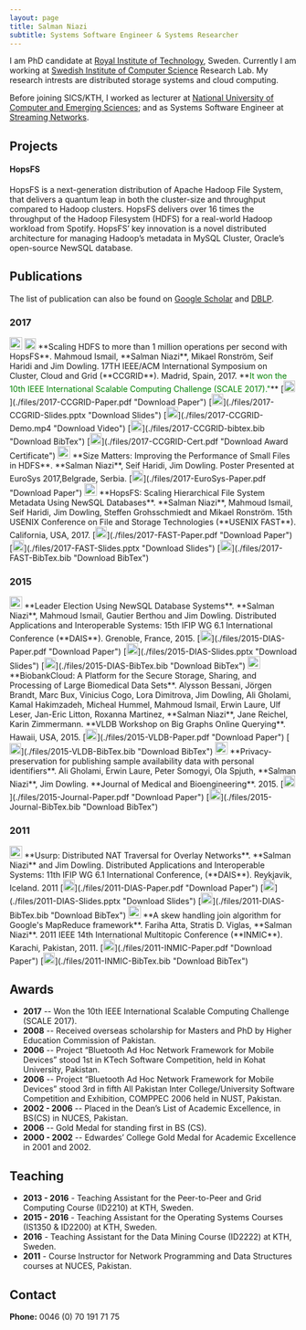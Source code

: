 ```yaml
---
layout: page
title: Salman Niazi 
subtitle: Systems Software Engineer & Systems Researcher 
---
```


I am PhD candidate at [Royal Institute of Technology](http://www.kth.se">KTH</a>), Sweden. Currently I am working at [Swedish Institute of Computer Science](http://www.sics.se) Research Lab. My research intrests are distributed storage systems and cloud computing.

Before joining SICS/KTH, I worked as lecturer at [National University of Computer and Emerging Sciences](http://nu.edu.pk"); and as Systems Software Engineer at [Streaming Networks](http://www.streaming-networks.com").

## Projects

#### HopsFS
HopsFS is a next-generation distribution of Apache Hadoop File System, that delivers a quantum leap in both the cluster-size and throughput compared to Hadoop clusters. HopsFS delivers over 16 times the throughput of the Hadoop Filesystem (HDFS) for a real-world Hadoop workload from Spotify. HopsFS’ key innovation is a novel distributed architecture for managing Hadoop’s metadata in MySQL Cluster, Oracle’s open-source NewSQL database.


## Publications

The list of publication can also be found on [Google Scholar](https://scholar.google.se/citations?user=QKzyMtUAAAAJ&hl=en) and [DBLP](http://dblp.uni-trier.de/pers/hd/n/Niazi:Salman).

### 2017

<img src="https://img.shields.io/badge/-Conference%20Paper-green.svg?style=plastic" height="22px">
<img src="../img/award.png" height="20px">
**Scaling HDFS to more than 1 million operations per second with HopsFS**. Mahmoud Ismail, **Salman Niazi**, Mikael Ronström, Seif Haridi and Jim Dowling. 17TH IEEE/ACM International Symposium on Cluster, Cloud and Grid (**CCGRID**). Madrid, Spain, 2017.
**<span style="color:green">It won the 10th IEEE International Scalable Computing Challenge (SCALE 2017)."</span>**
[<img src="../img/pdf.png" height="20px">](./files/2017-CCGRID-Paper.pdf  "Download Paper")
[<img src="../img/slides.png" height="20px">](./files/2017-CCGRID-Slides.pptx "Download Slides")
[<img src="../img/video.png" height="20px">](./files/2017-CCGRID-Demo.mp4 "Download Video")
[<img src="../img/bibtex.png" height="20px">](./files/2017-CCGRID-bibtex.bib "Download BibTex")
[<img src="../img/award.png" height="20px">](./files/2017-CCGRID-Cert.pdf "Download Award Certificate")


<img src="https://img.shields.io/badge/-Conference%20Poster-lightgrey.svg?style=plastic" height="22px">
**Size Matters: Improving the Performance of Small Files in HDFS**. **Salman Niazi**, Seif Haridi, Jim Dowling. Poster Presented at EuroSys 2017,Belgrade, Serbia.
[<img src="../img/pdf.png" height="20px">](./files/2017-EuroSys-Paper.pdf  "Download Paper")

<img src="https://img.shields.io/badge/-Conference%20Paper-green.svg?style=plastic" height="22px">
**HopsFS: Scaling Hierarchical File System Metadata Using NewSQL Databases**. **Salman Niazi**, Mahmoud Ismail, Seif Haridi, Jim Dowling, Steffen Grohsschmiedt and Mikael Ronström. 15th USENIX Conference on File and Storage Technologies (**USENIX FAST**). California, USA, 2017.
[<img src="../img/pdf.png" height="20px">](./files/2017-FAST-Paper.pdf  "Download Paper")
[<img src="../img/slides.png" height="20px">](./files/2017-FAST-Slides.pptx "Download Slides")
[<img src="../img/bibtex.png" height="20px">](./files/2017-FAST-BibTex.bib "Download BibTex")

### 2015

<img src="https://img.shields.io/badge/-Conference%20Paper-green.svg?style=plastic" height="22px">
**Leader Election Using NewSQL Database Systems**. **Salman Niazi**, Mahmoud Ismail, Gautier Berthou and Jim Dowling. Distributed Applications and Interoperable Systems: 15th IFIP WG 6.1 International Conference (**DAIS**). Grenoble, France, 2015.
[<img src="../img/pdf.png" height="20px">](./files/2015-DIAS-Paper.pdf  "Download Paper")
[<img src="../img/slides.png" height="20px">](./files/2015-DIAS-Slides.pptx "Download Slides")
[<img src="../img/bibtex.png" height="20px">](./files/2015-DIAS-BibTex.bib "Download BibTex")

<img src="https://img.shields.io/badge/-Workshop%20Paper-yellowgreen.svg?style=plastic" height="22px">
**BiobankCloud: A Platform for the Secure Storage, Sharing, and Processing of Large Biomedical Data Sets**. Alysson Bessani, Jörgen Brandt, Marc Bux, Vinicius Cogo, Lora Dimitrova, Jim Dowling, Ali Gholami, Kamal Hakimzadeh, Micheal Hummel, Mahmoud Ismail, Erwin Laure, Ulf Leser, Jan-Eric Litton, Roxanna Martinez, **Salman Niazi**, Jane Reichel, Karin Zimmermann. **VLDB Workshop on Big Graphs Online Querying**. Hawaii, USA, 2015.
[<img src="../img/pdf.png" height="20px">](./files/2015-VLDB-Paper.pdf  "Download Paper")
[<img src="../img/bibtex.png" height="20px">](./files/2015-VLDB-BibTex.bib "Download BibTex")
    
<img src="https://img.shields.io/badge/-Journal%20Paper-red.svg?style=plastic" height="22px">
**Privacy-preservation for publishing sample availability data with personal identifiers**. Ali Gholami, Erwin Laure, Peter Somogyi, Ola Spjuth, **Salman Niazi**, Jim Dowling. **Journal of Medical and Bioengineering**. 2015.
[<img src="../img/pdf.png" height="20px">](./files/2015-Journal-Paper.pdf  "Download Paper")
[<img src="../img/bibtex.png" height="20px">](./files/2015-Journal-BibTex.bib "Download BibTex")

### 2011

<img src="https://img.shields.io/badge/-Conference%20Paper-green.svg?style=plastic" height="22px">
**Usurp: Distributed NAT Traversal for Overlay Networks**. **Salman Niazi** and Jim Dowling. Distributed Applications and Interoperable Systems: 11th IFIP WG 6.1 International Conference, (**DAIS**). Reykjavik, Iceland. 2011
[<img src="../img/pdf.png" height="20px">](./files/2011-DIAS-Paper.pdf  "Download Paper")
[<img src="../img/slides.png" height="20px">](./files/2011-DIAS-Slides.pptx "Download Slides")
[<img src="../img/bibtex.png" height="20px">](./files/2011-DIAS-BibTex.bib "Download BibTex")

<img src="https://img.shields.io/badge/-Conference%20Paper-green.svg?style=plastic" height="22px">
**A skew handling join algorithm for Google's MapReduce framework**. Fariha Atta, Stratis D. Viglas, **Salman Niazi**. 2011 IEEE 14th International Multitopic Conference (**INMIC**). Karachi, Pakistan, 2011.
[<img src="../img/pdf.png" height="20px">](./files/2011-INMIC-Paper.pdf  "Download Paper")
[<img src="../img/bibtex.png" height="20px">](./files/2011-INMIC-BibTex.bib "Download BibTex")

## Awards
- **2017** -- Won the 10th IEEE International Scalable Computing Challenge (SCALE 2017).
- **2008** -- Received overseas scholarship for Masters and PhD by Higher Education Commission of Pakistan.
- **2006** -- Project “Bluetooth Ad Hoc Network Framework for Mobile Devices” stood 1st in KTech Software Competition, held in Kohat University, Pakistan.
- **2006** -- Project “Bluetooth Ad Hoc Network Framework for Mobile Devices” stood 3rd in fifth All Pakistan Inter College/University Software Competition and Exhibition, COMPPEC 2006 held in NUST, Pakistan.
- **2002 - 2006** -- Placed in the Dean’s List of Academic Excellence, in BS(CS) in NUCES, Pakistan. 
- **2006** -- Gold Medal for standing first in BS (CS).
- **2000 - 2002** -- Edwardes’ College Gold Medal for Academic Excellence in 2001 and 2002.

## Teaching 

- **2013 - 2016** - Teaching Assistant for the Peer-to-Peer and Grid Computing Course (ID2210) at KTH, Sweden.
- **2015 - 2016** - Teaching Assistant for the Operating Systems Courses (IS1350 & ID2200) at KTH, Sweden.
- **2016** - Teaching Assistant for the Data Mining Course (ID2222) at KTH, Sweden.
- **2011** - Course Instructor for Network Programming and Data Structures courses at NUCES, Pakistan.  


## Contact

<script language="JavaScript">
var username = "smkniazi";
var hostname = "kth[dot]se"; 
var linktext = username + "(at)" + hostname ;
document.write("<b>Email:  </b><a href='" + "mail" + "to:" + username + "(at)" + hostname + "'>" + linktext + "</a>");
</script>
<script language="JavaScript">
var username = "salman[dot]nz";
var hostname = "gmail[dot]com"; 
var linktext = username + "(at)" + hostname ;
document.write(", <a href='" + "mail" + "to:" + username + "(at)" + hostname + "'>" + linktext + "</a>");
</script>
**Phone:** 0046 (0) 70 191 71 75




